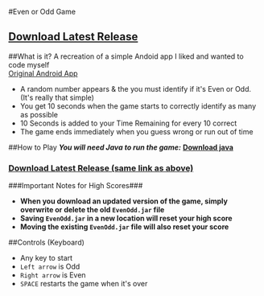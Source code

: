 #Even or Odd Game
## **[Download Latest Release](https://github.com/SleekPanther/even-odd-game/releases/latest)** ##
##What is it?
A recreation of a simple Andoid app I liked and wanted to code myself <br>
[Original Android App](https://play.google.com/store/apps/details?id=com.tamaleh.app)

- A random number appears & the you must identify if it's Even or Odd. (It's really that simple)
- You get 10 seconds when the game starts to correctly identify as many as possible
- 10 Seconds is added to your Time Remaining for every 10 correct
- The game ends immediately when you guess wrong or run out of time

##How to Play
***You will need Java to run the game:*** **[Download java](https://java.com/en/download/)**

### **[Download Latest Release (same link as above)](https://github.com/SleekPanther/even-odd-game/releases/latest)** ###

###Important Notes for High Scores###
- **When you download an updated version of the game, simply overwrite or delete the old `EvenOdd.jar` file**
- **Saving `EvenOdd.jar` in a new location will reset your high score**
- **Moving the existing `EvenOdd.jar` file will also reset your score**

##Controls (Keyboard)
- Any key to start
- `Left arrow` is Odd
- `Right arrow` is Even
- `SPACE` restarts the game when it's over
